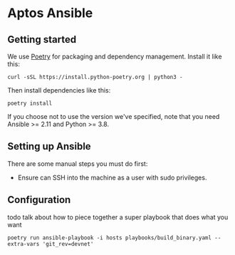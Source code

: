# Aptos Ansible

## Getting started
We use [Poetry](https://python-poetry.org/docs/#installation) for packaging and dependency management. Install it like this:

```
curl -sSL https://install.python-poetry.org | python3 -
```

Then install dependencies like this:
```
poetry install
```

If you choose not to use the version we've specified, note that you need Ansible >= 2.11 and Python >= 3.8.

## Setting up Ansible
There are some manual steps you must do first:
- Ensure can SSH into the machine as a user with sudo privileges.

## Configuration
todo talk about how to piece together a super playbook that does what you want

```
poetry run ansible-playbook -i hosts playbooks/build_binary.yaml --extra-vars 'git_rev=devnet'
```

